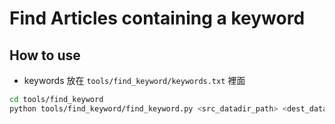 # Find Articles containing a keyword

## How to use
* keywords 放在 `tools/find_keyword/keywords.txt` 裡面
```bash
cd tools/find_keyword
python tools/find_keyword/find_keyword.py <src_datadir_path> <dest_datadir_path>
```